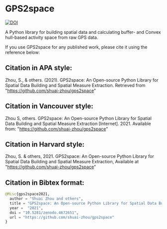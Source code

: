 # GPS2space
[![DOI](https://zenodo.org/badge/DOI/10.5281/zenodo.4672651.svg)](https://doi.org/10.5281/zenodo.4672651)

A Python library for building spatial data and calculating buffer- and Convex hull-based activity space from raw GPS data.

If you use GPS2space for any published work, please cite it using the reference below:

## Citation in APA style:
Zhou, S., & others. (2021). GPS2space: An Open-source Python Library for Spatial Data Building and Spatial Measure Extraction. Retrieved from "https://github.com/shuai-zhou/gps2space"

## Citation in Vancouver style:
Zhou S, others. GPS2space: An Open-source Python Library for Spatial Data Building and Spatial Measure Extraction [Internet]. 2021. Available from: "https://github.com/shuai-zhou/gps2space"

## Citation in Harvard style:
Zhou, S. & others, 2021. GPS2space: An Open-source Python Library for Spatial Data Building and Spatial Measure Extraction, Available at "https://github.com/shuai-zhou/gps2space"

## Citation in Bibtex format:
```python
@Misc{gps2space2021,
  author = "Shuai Zhou and others",
  title = "GPS2space: An Open-source Python Library for Spatial Data Building and Spatial Measure Extraction",
  year =  "2021",
  doi = "10.5281/zenodo.4672651",
  url = "https://github.com/shuai-zhou/gps2space"
}
```
